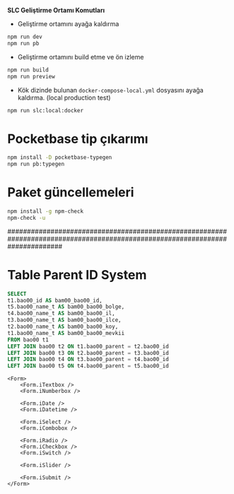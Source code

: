 **SLC Geliştirme Ortamı Komutları**

- Geliştirme ortamını ayağa kaldırma

```bash
npm run dev
npm run pb
```

- Geliştirme ortamını build etme ve ön izleme

```bash
npm run build
npm run preview
```

- Kök dizinde bulunan `docker-compose-local.yml` dosyasını ayağa kaldırma. (local production test)

```bash
npm run slc:local:docker
```

# Pocketbase tip çıkarımı

```bash
npm install -D pocketbase-typegen
npm run pb:typegen
```

# Paket güncellemeleri

```bash
npm install -g npm-check
npm-check -u
```

##############################################################################################################################

# Table Parent ID System

```sql
SELECT
t1.bao00_id AS bam00_bao00_id,
t5.bao00_name_t AS bam00_bao00_bolge,
t4.bao00_name_t AS bam00_bao00_il,
t3.bao00_name_t AS bam00_bao00_ilce,
t2.bao00_name_t AS bam00_bao00_koy,
t1.bao00_name_t AS bam00_bao00_mevkii
FROM bao00 t1
LEFT JOIN bao00 t2 ON t1.bao00_parent = t2.bao00_id
LEFT JOIN bao00 t3 ON t2.bao00_parent = t3.bao00_id
LEFT JOIN bao00 t4 ON t3.bao00_parent = t4.bao00_id
LEFT JOIN bao00 t5 ON t4.bao00_parent = t5.bao00_id
```

```sveltekit
<Form>
	<Form.iTextbox />
    <Form.iNumberbox />

    <Form.iDate />
    <Form.iDatetime />

    <Form.iSelect />
    <Form.iCombobox />

    <Form.iRadio />
    <Form.iCheckbox />
    <Form.iSwitch />

    <Form.iSlider />

    <Form.iSubmit />
</Form>
```
